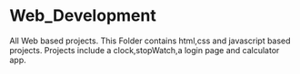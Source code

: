 # Web_Development
All Web based projects.
This Folder contains html,css and javascript based projects.
Projects include a clock,stopWatch,a login page and calculator app.
